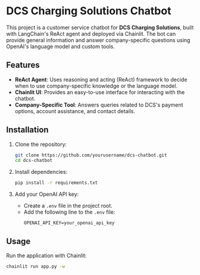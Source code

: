 # DCS Charging Solutions Chatbot

This project is a customer service chatbot for **DCS Charging Solutions**, built with LangChain's ReAct agent and deployed via Chainlit. The bot can provide general information and answer company-specific questions using OpenAI's language model and custom tools.

## Features
- **ReAct Agent**: Uses reasoning and acting (ReAct) framework to decide when to use company-specific knowledge or the language model.
- **Chainlit UI**: Provides an easy-to-use interface for interacting with the chatbot.
- **Company-Specific Tool**: Answers queries related to DCS's payment options, account assistance, and contact details.

## Installation

1. Clone the repository:
    ```bash
    git clone https://github.com/yourusername/dcs-chatbot.git
    cd dcs-chatbot
    ```

2. Install dependencies:
    ```bash
    pip install -r requirements.txt
    ```

3. Add your OpenAI API key:
    - Create a `.env` file in the project root.
    - Add the following line to the `.env` file:
      ```env
      OPENAI_API_KEY=your_openai_api_key
      ```

## Usage

Run the application with Chainlit:
```bash
chainlit run app.py -w
